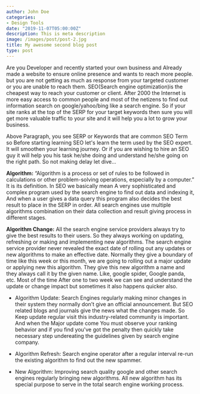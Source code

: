 ```yaml
---
author: John Doe
categories:
- Design Tools
date: "2019-11-07T05:00:00Z"
description: This is meta description
image: /images/post/post-2.jpg
title: My awesome second blog post
type: post
---
```

Are you Developer and recently started your own business and Already made a website to ensure online presence and wants to reach more people. but you are not getting as much as response from your targeted customer or you are unable to reach them. SEO(Search engine optimization)is the cheapest way to reach your customer or client. After 2000 the Internet is more easy access to common people and most of the netizens to find out information search on google/yahoo/bing like a search engine. So if your site ranks at the top of the SERP for your target keywords then sure you will get more valuable traffic to your site and it will help you a lot to grow your business.

Above Paragraph, you see SERP or Keywords that are common SEO Term so Before starting learning SEO let's learn the term used by the SEO expert. It will smoothen your learning journey. Or if you are wishing to hire an SEO guy it will help you his task he/she doing and understand he/she going on the right path. So not making delay let dive…

**Algorithm:** “Algorithm is a process or set of rules to be followed in calculations or other problem-solving operations, especially by a computer.” It is its definition. In SEO we basically mean A very sophisticated and complex program used by the search engine to find out data and indexing it, And when a user gives a data query this program also decides the best result to place in the SERP in order. All search engines use multiple algorithms combination on their data collection and result giving process in different stages.

**Algorithm Change:** All the search engine service providers always try to give the best results to their users. So they always working on updating, refreshing or making and implementing new algorithms. The search engine service provider never revealed the exact date of rolling out any updates or new algorithms to make an effective date. Normally they give a boundary of time like this week or this month, we are going to rolling out a major update or applying new this algorithm. They give this new algorithm a name and they always call it by the given name. Like, google spider, Google panda, etc. Most of the time After one to two week we can see and understand the update or change impact but sometimes it also happens quicker also.

* Algorithm Update: Search Engines regularly making minor changes in their system they normally don’t give an official announcement. But SEO related blogs and journals give the news what the changes made. So Keep update regular visit this industry-related community is important. And when the Major update come You must observe your ranking behavior and if you find you've got the penalty then quickly take necessary step undereating the guidelines given by search engine company.

* Algorithm Refresh: Search engine operator after a regular interval re-run the existing algorithm to find out the new spammer.

* New Algorithm: Improving search quality google and other search engines regularly bringing new algorithms. All new algorithm has its special purpose to serve in the total search engine working process.